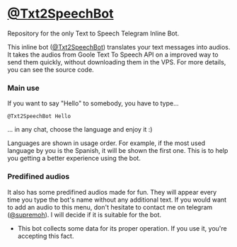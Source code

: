 # [@Txt2SpeechBot](https://t.me/Txt2SpeechBot)

Repository for the only Text to Speech Telegram Inline Bot.

This inline bot ([@Txt2SpeechBot](https://t.me/Txt2SpeechBot)) translates your text messages into audios.
It takes the audios from Goole Text To Speech API on a improved way to send them quickly, without downloading them in the VPS.
For more details, you can see the source code.

### Main use

If you want to say "Hello" to somebody, you have to type...

```
@Txt2SpeechBot Hello
```

... in any chat, choose the language and enjoy it :)

Languages are shown in usage order. For example, if the most used language by you is the Spanish, it will be shown the first one.
This is to help you getting a better experience using the bot.

### Predifined audios

It also has some predifined audios made for fun.
They will appear every time you type the bot's name without any additional text.
If you would want to add an audio to this menu, don't hesitate to contact me on telegram ([@supremoh](https://t.me/supremoh)).
I will decide if it is suitable for the bot.

* This bot collects some data for its proper operation. If you use it, you're accepting this fact.